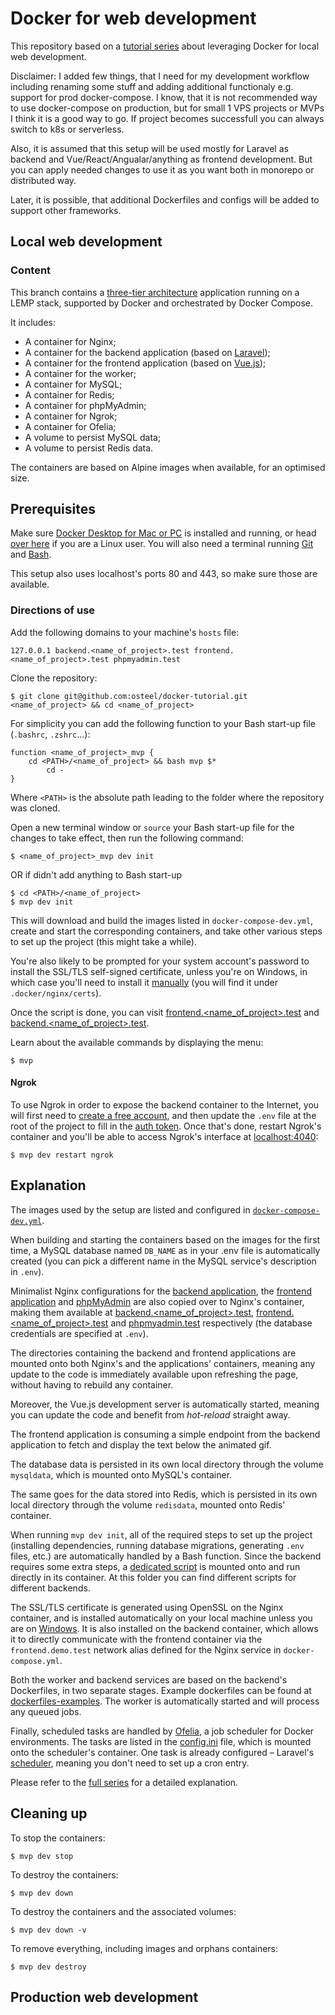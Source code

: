 # Docker for web development

This repository based on a [tutorial series](https://tech.osteel.me/posts/docker-for-local-web-development-why-should-you-care "Docker for local web development, introduction: why should you care?") about leveraging Docker for local web development.

Disclaimer:
I added few things, that I need for my development workflow including renaming some stuff and adding additional functionaly e.g. support for prod docker-compose. I know, that it is not recommended way to use docker-compose on production, but for small 1 VPS projects or MVPs I think it is a good way to go. If project becomes successfull you can always switch to k8s or serverless.

Also, it is assumed that this setup will be used mostly for Laravel as backend and Vue/React/Angualar/anything as frontend development. But you can apply needed changes to use it as you want both in monorepo or distributed way.

Later, it is possible, that additional Dockerfiles and configs will be added to support other frameworks.

## Local web development

### Content

This branch contains a [three-tier architecture](https://www.techopedia.com/definition/24649/three-tier-architecture) application running on a LEMP stack, supported by Docker and orchestrated by Docker Compose.

It includes:

* A container for Nginx;
* A container for the backend application (based on [Laravel](https://laravel.com/));
* A container for the frontend application (based on [Vue.js](https://vuejs.org/));
* A container for the worker;
* A container for MySQL;
* A container for Redis;
* A container for phpMyAdmin;
* A container for Ngrok;
* A container for Ofelia;
* A volume to persist MySQL data;
* A volume to persist Redis data.

The containers are based on Alpine images when available, for an optimised size.

## Prerequisites

Make sure [Docker Desktop for Mac or PC](https://www.docker.com/products/docker-desktop) is installed and running, or head [over here](https://docs.docker.com/install/) if you are a Linux user. You will also need a terminal running [Git](https://git-scm.com/) and [Bash](https://www.gnu.org/software/bash/).

This setup also uses localhost's ports 80 and 443, so make sure those are available.

### Directions of use

Add the following domains to your machine's `hosts` file:

```
127.0.0.1 backend.<name_of_project>.test frontend.<name_of_project>.test phpmyadmin.test
```

Clone the repository:

```
$ git clone git@github.com:osteel/docker-tutorial.git <name_of_project> && cd <name_of_project>
```

For simplicity you can add the following function to your Bash start-up file (`.bashrc`, `.zshrc`...):
```
function <name_of_project>_mvp {
    cd <PATH>/<name_of_project> && bash mvp $*
        cd -
}
```

Where `<PATH>` is the absolute path leading to the folder where the repository was cloned.

Open a new terminal window or `source` your Bash start-up file for the changes to take effect, then run the following command:

```
$ <name_of_project>_mvp dev init
```

OR if didn't add anything to Bash start-up

```
$ cd <PATH>/<name_of_project>
$ mvp dev init
```

This will download and build the images listed in `docker-compose-dev.yml`, create and start the corresponding containers, and take other various steps to set up the project (this might take a while).

You're also likely to be prompted for your system account's password to install the SSL/TLS self-signed certificate, unless you're on Windows, in which case you'll need to install it [manually](https://www.thewindowsclub.com/manage-trusted-root-certificates-windows) (you will find it under `.docker/nginx/certs`).

Once the script is done, you can visit [frontend.<name_of_project>.test](https://frontend.<name_of_project>.test) and [backend.<name_of_project>.test](https://backend.<name_of_project>.test).

Learn about the available commands by displaying the menu:

```
$ mvp
```

#### Ngrok

To use Ngrok in order to expose the backend container to the Internet, you will first need to [create a free account](https://dashboard.ngrok.com/signup), and then update the `.env` file at the root of the project to fill in the [auth token](https://dashboard.ngrok.com/auth/your-authtoken). Once that's done, restart Ngrok's container and you'll be able to access Ngrok's interface at [localhost:4040](http://localhost:4040):

```
$ mvp dev restart ngrok
```

## Explanation

The images used by the setup are listed and configured in [`docker-compose-dev.yml`](https://github.com/dmitry-litviak/mvp-docker-boilerplate/blob/master/docker-compose-dev.yml).

When building and starting the containers based on the images for the first time, a MySQL database named `DB_NAME` as in your .env file is automatically created (you can pick a different name in the MySQL service's description in `.env`).

Minimalist Nginx configurations for the [backend application](https://github.com/dmitry-litviak/mvp-docker-boilerplate/blob/master/.docker/nginx/conf.d/backend.conf), the [frontend application](https://github.com/dmitry-litviak/mvp-docker-boilerplate/blob/master/.docker/nginx/conf.d/frontend.conf) and [phpMyAdmin](https://github.com/dmitry-litviak/mvp-docker-boilerplate/blob/master/.docker/nginx/conf.d/phpmyadmin.conf) are also copied over to Nginx's container, making them available at [backend.<name_of_project>.test](https://backend.<name_of_project>.test), [frontend.<name_of_project>.test](https://frontend.<name_of_project>.test) and [phpmyadmin.test](https://phpmyadmin.test) respectively (the database credentials are specified at `.env`).

The directories containing the backend and frontend applications are mounted onto both Nginx's and the applications' containers, meaning any update to the code is immediately available upon refreshing the page, without having to rebuild any container.

Moreover, the Vue.js development server is automatically started, meaning you can update the code and benefit from _hot-reload_ straight away.

The frontend application is consuming a simple endpoint from the backend application to fetch and display the text below the animated gif.

The database data is persisted in its own local directory through the volume `mysqldata`, which is mounted onto MySQL's container.

The same goes for the data stored into Redis, which is persisted in its own local directory through the volume `redisdata`, mounted onto Redis' container.

When running `mvp dev init`, all of the required steps to set up the project (installing dependencies, running database migrations, generating `.env` files, etc.) are automatically handled by a Bash function. Since the backend requires some extra steps, a [dedicated script](https://github.com/dmitry-litviak/mvp-docker-boilerplate/blob/master/.docker/backend/) is mounted onto and run directly in its container. At this folder you can find different scripts for different backends.

The SSL/TLS certificate is generated using OpenSSL on the Nginx container, and is installed automatically on your local machine unless you are on [Windows](https://www.thewindowsclub.com/manage-trusted-root-certificates-windows). It is also installed on the backend container, which allows it to directly communicate with the frontend container via the `frontend.demo.test` network alias defined for the Nginx service in `docker-compose.yml`.

Both the worker and backend services are based on the backend's Dockerfiles, in two separate stages. Example dockerfiles can be found at [dockerfiles-examples](https://github.com/dmitry-litviak/mvp-docker-boilerplate/blob/master/.docker/dockerfile-examples/). The worker is automatically started and will process any queued jobs.

Finally, scheduled tasks are handled by [Ofelia](https://hub.docker.com/r/mcuadros/ofelia), a job scheduler for Docker environments. The tasks are listed in the [config.ini](https://github.com/dmitry-litviak/mvp-docker-boilerplate/blob/master/.docker/scheduler/config.ini) file, which is mounted onto the scheduler's container. One task is already configured – Laravel's [scheduler](https://laravel.com/docs/scheduling), meaning you don't need to set up a cron entry.

Please refer to the [full series](https://tech.osteel.me/posts/docker-for-local-web-development-introduction-why-should-you-care "Docker for local web development, introduction: why should you care?") for a detailed explanation.

## Cleaning up

To stop the containers:

```
$ mvp dev stop
```

To destroy the containers:

```
$ mvp dev down
```

To destroy the containers and the associated volumes:

```
$ mvp dev down -v
```

To remove everything, including images and orphans containers:

```
$ mvp dev destroy
```

## Production web development
